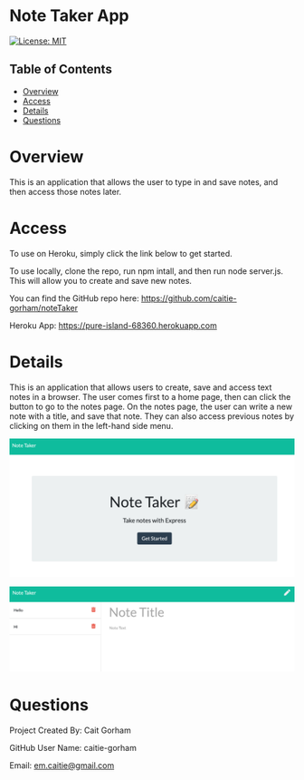 # Note Taker App

[![License: MIT](https://img.shields.io/badge/License-MIT-yellow.svg)](https://opensource.org/licenses/MIT)

## Table of Contents 

* [Overview](#Overview)
* [Access](#Access)
* [Details](#Details)
* [Questions](#Questions)


# Overview

This is an application that allows the user to type in and save notes, and then access those notes later. 

# Access

To use on Heroku, simply click the link below to get started. 

To use locally, clone the repo, run npm intall, and then run node server.js. This will allow you to create and save new notes. 

You can find the GitHub repo here: https://github.com/caitie-gorham/noteTaker

Heroku App: https://pure-island-68360.herokuapp.com

# Details

This is an application that allows users to create, save and access text notes in a browser. The user comes first to a home page, then can click the button to go to the notes page. On the notes page, the user can write a new note with a title, and save that note. They can also access previous notes by clicking on them in the left-hand side menu. 

![Alt text](./assets/NotesHomepage.png?raw=true "Homepage")

![Alt text](./assets/NotesPage.png?raw=true "Notes Page")

# Questions

Project Created By: Cait Gorham

GitHub User Name: caitie-gorham

Email: em.caitie@gmail.com
